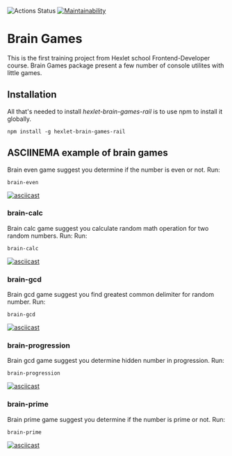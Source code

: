 ![Actions Status](https://github.com/sahaviev/frontend-project-lvl1/workflows/Base%20check/badge.svg)
[![Maintainability](https://api.codeclimate.com/v1/badges/4fd5b3779195e19dc482/maintainability)](https://codeclimate.com/github/sahaviev/frontend-project-lvl1/maintainability)

# Brain Games

This is the first training project from Hexlet school Frontend-Developer course. 
Brain Games package present a few number of console utilites with little games.

## Installation

All that's needed to install _hexlet-brain-games-rail_ is to use npm to install it globally.
```
npm install -g hexlet-brain-games-rail
```

## ASCIINEMA example of brain games
Brain even game suggest you determine if the number is even or not. Run:
```
brain-even
```
[![asciicast](https://asciinema.org/a/363307.svg)](https://asciinema.org/a/363307)

### brain-calc
Brain calc game suggest you calculate random math operation for two random numbers. Run:
Run:
```
brain-calc
```
[![asciicast](https://asciinema.org/a/363358.svg)](https://asciinema.org/a/363358)

### brain-gcd
Brain gcd game suggest you find greatest common delimiter for random number. Run:
```
brain-gcd
```
[![asciicast](https://asciinema.org/a/363770.svg)](https://asciinema.org/a/363770)

### brain-progression
Brain gcd game suggest you determine hidden number in progression. 
Run:
```
brain-progression
```
[![asciicast](https://asciinema.org/a/363770.svg)](https://asciinema.org/a/363770)

### brain-prime
Brain prime game suggest you determine if the number is prime or not.
Run:
```
brain-prime
```
[![asciicast](https://asciinema.org/a/363770.svg)](https://asciinema.org/a/363770)

